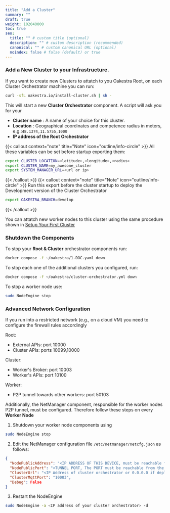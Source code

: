 ```yaml
---
title: "Add a Cluster"
summary: ""
draft: true
weight: 102040000
toc: true
seo:
  title: "" # custom title (optional)
  description: "" # custom description (recommended)
  canonical: "" # custom canonical URL (optional)
  noindex: false # false (default) or true
---
```


### Add a New Cluster to your Infrastructure.

If you want to create new Clusters to attatch to you Oakestra Root, on each Cluster Orchestrator machine you can run:

```bash
curl -sfL oakestra.io/install-cluster.sh | sh -
```

This will start a new **Cluster Orchestrator** component. 
A script will ask you for your 
 - **Cluster name** : A name of your choice for this cluster. 
 - **Location** : Geographical coordinates and competence radius in meters, e.g.:`48.1374,11.5755,1000`
 - **IP address of the Root Orchestrator**


{{< callout context="note" title="Note" icon="outline/info-circle" >}}
All these variables can be set before startup exporting them:
```bash
export CLUSTER_LOCATION=<latitude>,<longitude>,<radius>
export CLUSTER_NAME=my_awesome_cluster
export SYSTEM_MANAGER_URL=<url or ip>
```
{{< /callout >}}
{{< callout context="note" title="Note" icon="outline/info-circle" >}}
Run this export before the cluster startup to deploy the Development version of the Cluster Orchestrator

```bash
export OAKESTRA_BRANCH=develop
```

{{< /callout >}}


You can attatch new worker nodes to this cluster using the same procedure shown in [Setup Your First Cluster](#setup-your-first-cluster)

### Shutdown the Components

To stop your **Root & Cluster** orchestrator components run:

```bash
docker compose -f ~/oakestra/1-DOC.yaml down
```

To stop each one of the additional clusters you configured, run:

```bash
docker compose -f ~/oakestra/cluster-orchestrator.yml down
```

To stop a worker node use:

```bash
sudo NodeEngine stop
```

### Advanced Network Configuration

If you run into a restricted network (e.g., on a cloud VM) you need to configure the firewall rules accordingly

Root: 
  - External APIs: port 10000
  - Cluster APIs: ports 10099,10000

Cluster: 
  - Worker's Broker: port 10003
  - Worker's APIs: port 10100

Worker: 
  - P2P tunnel towards other workers: port 50103 


Additionally, the NetManager component, responsible for the worker nodes P2P tunnel, must be configured. Therefore follow these steps on every **Worker Node**

1) Shutdown your worker node components using 
```bash
sudo NodeEngine stop
````

2) Edit the NetManager configuration file `/etc/netmanager/netcfg.json` as follows:

```json
{
  "NodePublicAddress": "<IP ADDRESS OF THIS DEVICE, must be reachable from the other workers>",
  "NodePublicPort": "<TUNNEL PORT, The PORT must be reachable from the other workers, use 50103 as default>",
  "ClusterUrl": "<IP Address of cluster orchestrator or 0.0.0.0 if deployed on the same machine>",
  "ClusterMqttPort": "10003",
  "Debug": False
}
```

3) Restart the NodeEngine
```bash
sudo NodeEngine -a <IP address of your cluster orchestrator> -d
````




